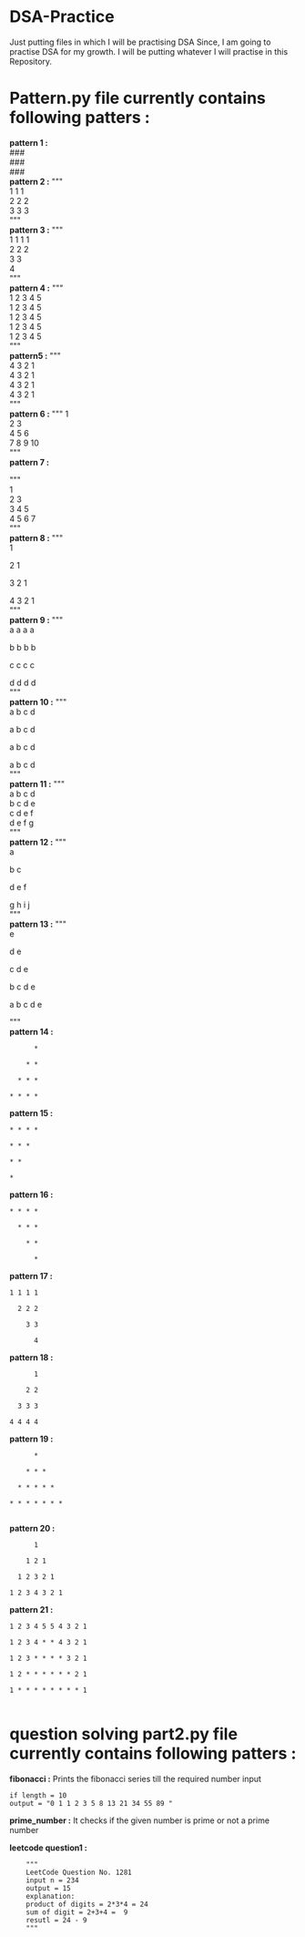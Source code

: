 # DSA-Practice
Just putting files in which I will be practising DSA
Since, I am going to practise DSA for my growth. I will be putting whatever I will practise in this Repository.

# Pattern.py file currently contains following patters : 
**pattern 1 :**  
###\
                  ###\
                  ###\
**pattern 2 :**     """\
    1 1 1\
    2 2 2\
    3 3 3\
    """\
**pattern 3 :**
    """ \
    1 1 1 1 \
    2 2 2 \
    3 3 \
    4 \
    """ \
**pattern 4 :** 
  """\
  1 2 3 4 5 <br />
  1 2 3 4 5 <br />
  1 2 3 4 5 <br />
  1 2 3 4 5 <br />
  1 2 3 4 5 <br />
    """ <br />
**pattern5 :**
"""\
4 3 2 1 \
4 3 2 1 \
4 3 2 1 \
4 3 2 1 \
"""<br />
**pattern 6 :**
"""
1 <br />
2 3<br />
4 5 6 <br />
7 8 9 10 <br />
"""<br />
**pattern 7 :**

"""<br />
1<br />
2 3<br />
3 4 5<br />
4 5 6 7<br />
"""<br />
**pattern 8 :**
    """ <br />
1 <br />

2 1 <br />

3 2 1 <br />

4 3 2 1 <br />
""" <br />
  **pattern 9 :**
  """<br />
a a a a <br />

b b b b<br />

c c c c<br />

d d d d<br />
"""<br />
  **pattern 10 :**
  """<br />
a b c d <br />

a b c d<br />

a b c d<br />

a b c d<br />
"""<br />
  **pattern 11 :**
""" <br />
a b c d <br />
b c d e <br />
c d e f<br />
d e f g<br />
"""<br />
  **pattern 12 :**
  """<br />
a <br />

b c<br />

d e f<br />

g h i j<br />
"""<br />
  **pattern 13 :**
"""<br />
e <br />

d e<br />

c d e<br />

b c d e<br />

a b c d e<br />

"""<br />
 **pattern 14 :**
``` 
      *  

    * * 

  * * * 

* * * * 

``` 
**pattern 15 :**
```
* * * *  

* * * 

* *

*

```
**pattern 16 :**
```
* * * * 

  * * *

    * *

      *
```

**pattern 17 :**
```
1 1 1 1 

  2 2 2

    3 3

      4
```
  **pattern 18 :**
```
      1

    2 2

  3 3 3

4 4 4 4
   ```
**pattern 19  :**
```
      *     

    * * *

  * * * * *

* * * * * * *
    
```
**pattern 20 :**
```
      1 

    1 2 1

  1 2 3 2 1

1 2 3 4 3 2 1
```
**pattern 21 :**
```
1 2 3 4 5 5 4 3 2 1 

1 2 3 4 * * 4 3 2 1

1 2 3 * * * * 3 2 1

1 2 * * * * * * 2 1

1 * * * * * * * * 1
    
```

# question solving part2.py file currently contains following patters : 
**fibonacci :** Prints the fibonacci series till the required number input
```
if length = 10
output = "0 1 1 2 3 5 8 13 21 34 55 89 "
```

**prime_number :** It checks if the given number is prime or not a prime number

**leetcode question1 :**
```
    """
    LeetCode Question No. 1281
    input n = 234
    output = 15
    explanation:
    product of digits = 2*3*4 = 24
    sum of digit = 2+3+4 =  9
    resutl = 24 - 9
    """
```
